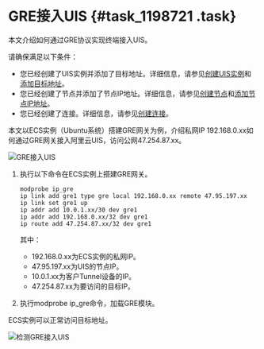 # GRE接入UIS {#task_1198721 .task}

本文介绍如何通过GRE协议实现终端接入UIS。

请确保满足以下条件：

-   您已经创建了UIS实例并添加了目标地址。详细信息，请参见[创建UIS实例](cn.zh-CN/用户指南/管理UIS实例/创建UIS实例.md#)和[添加目标地址](cn.zh-CN/用户指南/管理目标地址/添加目标地址.md#)。
-   您已经创建了节点并添加了节点IP地址。详细信息，请参见[创建节点](cn.zh-CN/用户指南/管理节点/创建节点.md#)和[添加节点IP地址](cn.zh-CN/用户指南/管理节点IP/添加节点IP地址.md#)。
-   您已经创建了连接。详细信息，请参见[创建连接](cn.zh-CN/用户指南/管理连接/创建连接.md#)。

本文以ECS实例（Ubuntu系统）搭建GRE网关为例，介绍私网IP 192.168.0.xx如何通过GRE网关接入阿里云UIS，访问公网47.254.87.xx。

![GRE接入UIS](http://static-aliyun-doc.oss-cn-hangzhou.aliyuncs.com/assets/img/908822/156335633951590_zh-CN.png)

1.  执行以下命令在ECS实例上搭建GRE网关。 

    ``` {#codeblock_g88_op4_lec .lanuage-shell}
    modprobe ip_gre
    ip link add gre1 type gre local 192.168.0.xx remote 47.95.197.xx
    ip link set gre1 up
    ip addr add 10.0.1.xx/30 dev gre1
    ip addr add 192.168.0.xx/32 dev gre1
    ip route add 47.254.87.xx/32 dev gre1
    ```

    其中：

    -   192.168.0.xx为ECS实例的私网IP。
    -   47.95.197.xx为UIS的节点IP。
    -   10.0.1.xx为客户Tunnel设备的IP。
    -   47.254.87.xx为要访问的目标IP。
2.  执行modprobe ip\_gre命令，加载GRE模块。

ECS实例可以正常访问目标地址。

![检测GRE接入UIS](http://static-aliyun-doc.oss-cn-hangzhou.aliyuncs.com/assets/img/961338/156335633951722_zh-CN.png)

